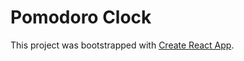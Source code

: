 # Pomodoro Clock

This project was bootstrapped with [Create React App](https://github.com/facebook/create-react-app).
